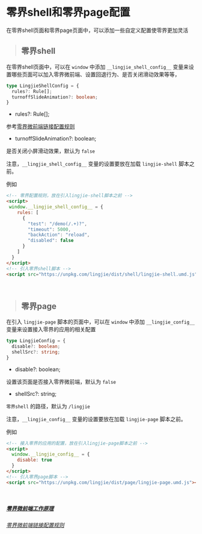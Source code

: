 # 零界shell和零界page配置

在零界shell页面和零界page页面中，可以添加一些自定义配置使零界更加灵活

> ## 零界shell

在零界shell页面中，可以在 `window` 中添加 `__lingjie_shell_config__` 变量来设置哪些页面可以加入零界微前端、设置回退行为、是否关闭滑动效果等等，

```ts
type LingjieShellConfig = {
  rules?: Rule[];
  turnoffSlideAnimation?: boolean;
}
```

* rules?: Rule[];

参考[零界微前端链接配置规则](/docs/usage.html?title=lingjie-config-rule)

* turnoffSlideAnimation?: boolean;

是否关闭小屏滑动效果，默认为 `false`


注意，`__lingjie_shell_config__` 变量的设置要放在加载 `lingjie-shell` 脚本之前。

例如

```html
<!-- 零界配置规则，放在引入lingjie-shell脚本之前 -->
<script>
 window.__lingjie_shell_config__ = {
    rules: [
      {
        "test": "/demo(/.+)?",
        "timeout": 5000,
        "backAction": "reload",
        "disabled": false
      }
    ]
  }
</script>
<!-- 引入零界shell脚本 -->
<script src="https://unpkg.com/lingjie/dist/shell/lingjie-shell.umd.js"></script>
```

&nbsp;

> ## 零界page

在引入 `lingjie-page` 脚本的页面中，可以在 `window` 中添加 `__lingjie_config__` 变量来设置接入零界的应用的相关配置

```ts
type LingjieConfig = {
  disable?: boolean;
  shellSrc?: string;
}
```


* disable?: boolean;

设置该页面是否接入零界微前端，默认为 `false`

* shellSrc?: string;

`零界shell` 的路径，默认为 `/lingjie`

注意，`__lingjie_config__` 变量的设置要放在加载 `lingjie-page` 脚本之前。


例如

```html
<!-- 接入零界的应用的配置，放在引入lingjie-page脚本之前 -->
<script>
  window.__lingjie_config__ = {
    disable: true
  }
</script>
<!-- 引入零界page脚本 -->
<script src="https://unpkg.com/lingjie/dist/page/lingjie-page.umd.js"></script>
```

&nbsp;

##### [零界微前端工作原理](/docs/usage.html?title=how-lingjie-works)
###### [零界微前端链接配置规则](/docs/usage.html?title=lingjie-config-rule)